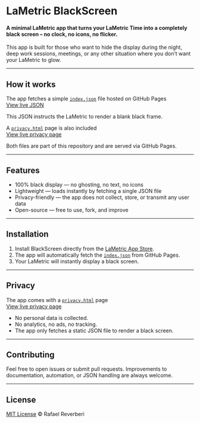 # LaMetric BlackScreen

#### A minimal LaMetric app that turns your LaMetric Time into a completely black screen – no clock, no icons, no flicker.

This app is built for those who want to hide the display during the night, deep work sessions, meetings, or any other situation where you don’t want your LaMetric to glow.

---

## How it works

The app fetches a simple [`index.json`](./index.json) file hosted on GitHub Pages  
[View live JSON](https://YOUR_USERNAME.github.io/REPO_NAME/index.json)

This JSON instructs the LaMetric to render a blank black frame.

A [`privacy.html`](./privacy.html) page is also included  
[View live privacy page](https://YOUR_USERNAME.github.io/REPO_NAME/privacy.html)

Both files are part of this repository and are served via GitHub Pages.

---

## Features

- 100% black display — no ghosting, no text, no icons  
- Lightweight — loads instantly by fetching a single JSON file  
- Privacy-friendly — the app does not collect, store, or transmit any user data  
- Open-source — free to use, fork, and improve  

---

## Installation

1. Install BlackScreen directly from the [LaMetric App Store](https://apps.lametric.com/apps/blackscreen/YOUR_APP_ID).  
2. The app will automatically fetch the [`index.json`](./index.json) from GitHub Pages.  
3. Your LaMetric will instantly display a black screen.  

---

## Privacy

The app comes with a [`privacy.html`](./privacy.html) page  
[View live privacy page](https://YOUR_USERNAME.github.io/REPO_NAME/privacy.html)

- No personal data is collected.  
- No analytics, no ads, no tracking.  
- The app only fetches a static JSON file to render a black screen.  

---

## Contributing

Feel free to open issues or submit pull requests. Improvements to documentation, automation, or JSON handling are always welcome.

---

## License

[MIT License](./LICENSE) © Rafael Reverberi
